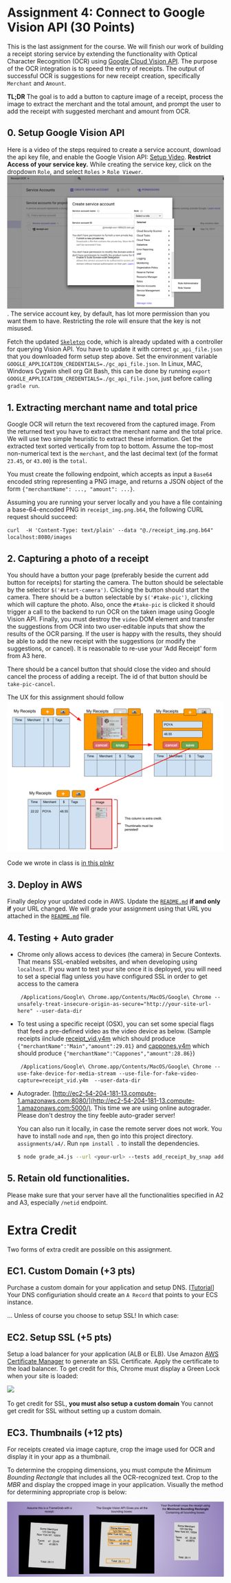 <!-- **NOT COMPLETE! A4 IS NOT RELEASED YET.** -->

# Assignment 4: Connect to Google Vision API (30 Points)

This is the last assignment for the course. We will finish our work of building a
receipt storing service by extending the functionality with Optical Character
Recognition (OCR) using [Google Cloud Vision
API](https://cloud.google.com/vision/).  The purpose of the OCR integration is to
speed the entry of receipts.  The output of successful OCR is suggestions for
new receipt creation, specifically `Merchant` and `Amount`.

**TL;DR**
The goal is to add a button to capture image of a receipt, process the image to
extract the merchant and the total amount, and prompt the user to add the
receipt with suggested merchant and amount from OCR.

## 0. Setup Google Vision API
   Here is a video of the steps required to create a service account, download
   the api key file, and enable the Google Vision API:
   [Setup Video](./setup.mp4).  **Restrict Access of your service key.** While
   creating the service key, click on the dropdown `Role`, and select `Roles` >
   `Role Viewer`.
   ![How to set roles?](./roles.png).
   The service account key, by default, has lot more permission than you want
   them to have. Restricting the role will ensure that the key is not misused.

   <!-- After this account with Google Cloud Platform, enable the Vision
   API. Follow -->
   <!-- the steps
   [here](https://cloud.google.com/functions/docs/tutorials/ocr). -->
   Fetch the updated [`Skeleton`](https://github.com/amfleming/skeleton) code, which is
   already updated with a controller for querying Vision API. You have to update
   it with correct `gc_api_file.json` that you downloaded form setup step above.
   Set the environment variable `GOOGLE_APPLICATION_CREDENTIALS=./gc_api_file.json`.
   In Linux, MAC, Windows Cygwin shell org Git Bash, this can be done by running `export
   GOOGLE_APPLICATION_CREDENTIALS=./gc_api_file.json`, just before calling `gradle run`.


## 1. Extracting merchant name and total price
   Google OCR will return the text recovered from the captured image.  From the
   returned text you have to extract the merchant name and the total price. We
   will use two simple heuristic to extract these information. Get the extracted
   text sorted vertically from top to bottom. Assume the top-most non-numerical
   text is the `merchant`, and the last decimal text (of the format `23.45`, or
   `43.00`) is the `total`.

   You must create the following endpoint, which accepts as input a `Base64`
   encoded string representing a PNG image, and returns a JSON object of the
   form `{"merchantName": ..., "amount": ...}`.


   Assuming you are running your server locally and you have a file containing a
   base-64-encoded PNG in `receipt_img.png.b64`, the following CURL request should
   succeed:
   ```
   curl  -H 'Content-Type: text/plain' --data "@./receipt_img.png.b64" localhost:8080/images
   ```

## 2. Capturing a photo of a receipt
   You should have a button your page (preferably beside the current add button
   for receipts) for starting the camera.  The button should be selectable by
   the selector `$('#start-camera')`. Clicking the button should start the
   camera.  There should be a button selectable by `$('#take-pic')`, clicking
   which will capture the photo. Also, once the `#take-pic` is clicked it should
   trigger a call to the backend to run OCR on the taken image using Google
   Vision API. Finally, you must destroy the `video` DOM element and transfer
   the suggestions from OCR into two user-editable inputs that show the results
   of the OCR parsing.  If the user is happy with the results, they should be
   able to add the new receipt with the suggestions (or modify the suggestions,
   or cancel).  It is reasonable to re-use your 'Add Receipt' form from A3 here.

   There should be a cancel button that should close the video and should cancel
   the process of adding a receipt. The id of that button should be
   `take-pic-cancel`.

   The UX for this assignment should follow ![this spec](./spec.png)

   Code we wrote in class is [in this plnkr](https://plnkr.co/edit/yhAOTeADsTYeRcgqJ3hr?p=preview)

<!--
## 3. Submitting an image of a receipt
   In addition to capture an image, you should also support uploading an image
   of a receipt and process in the same way as said above. The button should
   have an id `upload-img`, and shouold be selectable by `$('#upload-img')` and
   respond to click event. The cacncel button should have id
   `upload-img-cancel`.
-->

## 3. Deploy in AWS
   Finally deploy your updated code in AWS.  Update the
   [`README.md`](../../README.md) **if and only if** your URL changed. We will
   grade your assignment using that URL you attached in the
   [`README.md`](../../README.md) file.

## 4. Testing + Auto grader
   - Chrome only allows access to devices (the camera) in Secure Contexts.  That means SSL-enabled websites, and when
     developing using `localhost`.  If you want to test your site once it is deployed, you will need to set a special
     flag unless you have configured SSL in order to get access to the camera
     ```
      /Applications/Google\ Chrome.app/Contents/MacOS/Google\ Chrome --unsafely-treat-insecure-origin-as-secure="http://your-site-url-here" --user-data-dir
     ```

   - To test using a specific receipt (OSX), you can set some special flags that feed a pre-defined
     video as the video device as below.
     (Sample receipts iinclude [receipt_vid.y4m](./receipt_vid.y4m) which should produce `{"merchantName":"Main","amount":29.01}` and
      [cappones.y4m](./cappones.y4m) which should produce `{"merchantName":"Cappones","amount":28.86}`)
     ```
      /Applications/Google\ Chrome.app/Contents/MacOS/Google\ Chrome --use-fake-device-for-media-stream --use-file-for-fake-video-capture=receipt_vid.y4m  --user-data-dir
     ```
   - Autograder. [http://ec2-54-204-181-13.compute-1.amazonaws.com:8080/](http://ec2-54-204-181-13.compute-1.amazonaws.com:5000/).
     This time we are using online autograder. Please don't destroy the tiny feeble auto-grader server!
     
     You can also run it locally, in case the remote server does not work.  You have to install `node` and `npm`, then go 
     into this 
     project directory. `assignments/a4/`. Run `npm install .` to install the dependencies. 
     ```bash
     $ node grade_a4.js --url <your-url> --tests add_receipt_by_snap add_tag del_tag
     ```
     
     
## 5. Retain old functionalities.
   Please make sure that your server have all the functionalities specified in A2 and A3, especially `/netid` endpoint.
   

#  Extra Credit
Two forms of extra credit are possible on this assignment.

## EC1. Custom Domain (+3 pts)
Purchase a custom domain for your application and setup DNS. [[Tutorial](http://docs.aws.amazon.com/Route53/latest/DeveloperGuide/routing-to-ec2-instance.html)]
Your DNS configuriation should create an `A Record` that points to your ECS instance.

... Unless of course you choose to setup SSL!  In which case:

## EC2. Setup SSL (+5 pts)
Setup a load balancer for your application (ALB or ELB).  Use  Amazon
[AWS Certificate Manager](https://aws.amazon.com/blogs/aws/new-aws-certificate-manager-deploy-ssltls-based-apps-on-aws/)
to generate an SSL Certificate.  Apply the certificate to the
load balancer.  To get credit for this, Chrome must display a
Green Lock when your site is loaded:

![](https://media.amazonwebservices.com/blog/2016/ssl_tls_indicator_on_amazon_site_1.png)

To get credit for SSL, **you must also setup a custom domain**
You cannot get credit for SSL without setting up a custom domain.

## EC3. Thumbnails (+12 pts)
For receipts created via image capture, crop the image used for OCR
and display it in your app as a thumbnail.

To determine the cropping dimensions, you must compute the *Minimum Bounding Rectangle* that
includes all the OCR-recognized text.  Crop to the *MBR* and display the cropped image
in your application.  Visually the method for determining appropriate crop is below:

![](receipt_cropping_method.png)
